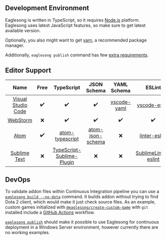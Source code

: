 ## Development Environment

Eaglesong is written in TypeScript, so it requires [Node.js](https://nodejs.org/) platform.
Eaglesong uses latest JavaScript features, so make sure to get latest available version.

Optionally, you also might want to get [yarn](https://yarnpkg.com/en/docs/install), a recommended
package manager.

Additionally, `eaglesong publish` command has few
[extra requirements](/commands/publish#additional-requirements).

## Editor Support

|         Name         |        Free        |         TypeScript          |    JSON Schema     |    YAML Schema     |         ESLint         |      Prettier       |
| :------------------: | :----------------: | :-------------------------: | :----------------: | :----------------: | :--------------------: | :-----------------: |
| [Visual Studio Code] | :heavy_check_mark: |     :heavy_check_mark:      | :heavy_check_mark: |   [vscode-yaml]    |    [vscode-eslint]     |  [prettier-vscode]  |
|      [WebStorm]      |        :x:         |     :heavy_check_mark:      | :heavy_check_mark: | :heavy_check_mark: |   :heavy_check_mark:   | :heavy_check_mark:  |
|        [Atom]        | :heavy_check_mark: |      [atom-typescript]      | [atom-json-schema] |        :x:         |    [linter-eslint]     |   [prettier-atom]   |
|    [Sublime Text]    |        :x:         | [TypeScript-Sublime-Plugin] |        :x:         |        :x:         | [SublimeLinter-eslint] | [SublimeJsPrettier] |

[visual studio code]: https://code.visualstudio.com/
[vscode-yaml]: https://marketplace.visualstudio.com/items?itemName=redhat.vscode-yaml
[vscode-eslint]: https://marketplace.visualstudio.com/items?itemName=dbaeumer.vscode-eslint
[prettier-vscode]: https://marketplace.visualstudio.com/items?itemName=esbenp.prettier-vscode
[webstorm]: https://www.jetbrains.com/webstorm/
[atom]: https://atom.io/
[atom-typescript]: https://atom.io/packages/atom-typescript
[atom-json-schema]: https://atom.io/packages/json-schema
[linter-eslint]: https://atom.io/packages/linter-eslint
[prettier-atom]: https://atom.io/packages/prettier-atom
[sublime text]: https://www.sublimetext.com/
[typescript-sublime-plugin]: https://packagecontrol.io/packages/TypeScript
[sublimelinter-eslint]: https://packagecontrol.io/packages/SublimeLinter-eslint
[sublimejsprettier]: https://packagecontrol.io/packages/JsPrettier

## DevOps

To validate addon files within Continuous Integration pipeline you can use a
[`eaglesong build --no-dota`](/commands/build/) command. It builds addon without trying to find Dota
2 client, which would make it just check source files. As an example, custom games initialized with
[`@eaglesong/create-custom-game`](/getting-started) with `git` installed include a
[GitHub Actions](https://github.com/features/actions) workflow.

[`eaglesong publish`](/commands/publish) should make it possible to use Eaglesong for continuous
deployment in a Windows Server environment, however currently there are no working examples.
